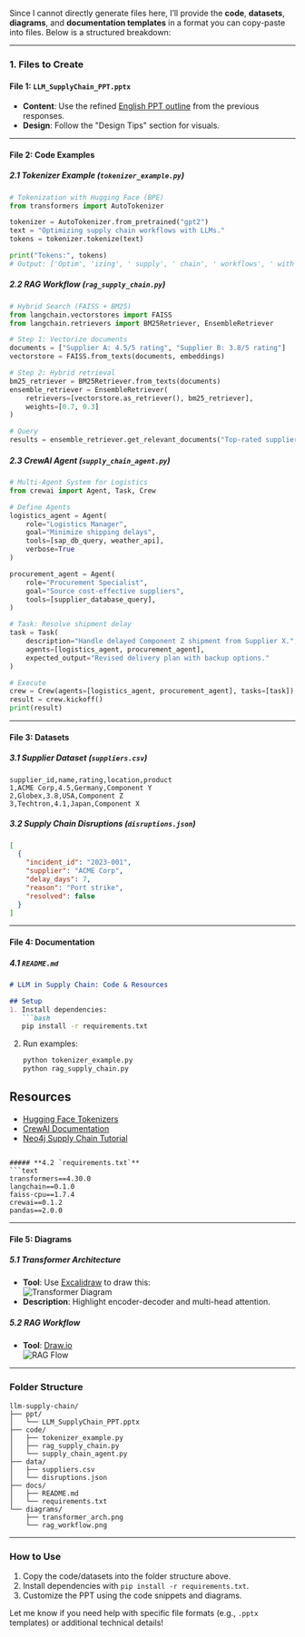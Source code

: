Since I cannot directly generate files here, I’ll provide the **code**, **datasets**, **diagrams**, and **documentation templates** in a format you can copy-paste into files. Below is a structured breakdown:

---

### **1. Files to Create**  
#### **File 1: `LLM_SupplyChain_PPT.pptx`**  
- **Content**: Use the refined [English PPT outline](https://github.com/your-repo/LLM-SupplyChain-PPT) from the previous responses.  
- **Design**: Follow the "Design Tips" section for visuals.  

---

#### **File 2: Code Examples**  
##### **2.1 Tokenizer Example (`tokenizer_example.py`)**  
```python  
# Tokenization with Hugging Face (BPE)  
from transformers import AutoTokenizer  

tokenizer = AutoTokenizer.from_pretrained("gpt2")  
text = "Optimizing supply chain workflows with LLMs."  
tokens = tokenizer.tokenize(text)  

print("Tokens:", tokens)  
# Output: ['Optim', 'izing', ' supply', ' chain', ' workflows', ' with', ' LL', 'Ms', '.']  
```  

##### **2.2 RAG Workflow (`rag_supply_chain.py`)**  
```python  
# Hybrid Search (FAISS + BM25)  
from langchain.vectorstores import FAISS  
from langchain.retrievers import BM25Retriever, EnsembleRetriever  

# Step 1: Vectorize documents  
documents = ["Supplier A: 4.5/5 rating", "Supplier B: 3.8/5 rating"]  
vectorstore = FAISS.from_texts(documents, embeddings)  

# Step 2: Hybrid retrieval  
bm25_retriever = BM25Retriever.from_texts(documents)  
ensemble_retriever = EnsembleRetriever(  
    retrievers=[vectorstore.as_retriever(), bm25_retriever],  
    weights=[0.7, 0.3]  
)  

# Query  
results = ensemble_retriever.get_relevant_documents("Top-rated suppliers")  
```  

##### **2.3 CrewAI Agent (`supply_chain_agent.py`)**  
```python  
# Multi-Agent System for Logistics  
from crewai import Agent, Task, Crew  

# Define Agents  
logistics_agent = Agent(  
    role="Logistics Manager",  
    goal="Minimize shipping delays",  
    tools=[sap_db_query, weather_api],  
    verbose=True  
)  

procurement_agent = Agent(  
    role="Procurement Specialist",  
    goal="Source cost-effective suppliers",  
    tools=[supplier_database_query],  
)  

# Task: Resolve shipment delay  
task = Task(  
    description="Handle delayed Component Z shipment from Supplier X.",  
    agents=[logistics_agent, procurement_agent],  
    expected_output="Revised delivery plan with backup options."  
)  

# Execute  
crew = Crew(agents=[logistics_agent, procurement_agent], tasks=[task])  
result = crew.kickoff()  
print(result)  
```  

---

#### **File 3: Datasets**  
##### **3.1 Supplier Dataset (`suppliers.csv`)**  
```csv  
supplier_id,name,rating,location,product  
1,ACME Corp,4.5,Germany,Component Y  
2,Globex,3.8,USA,Component Z  
3,Techtron,4.1,Japan,Component X  
```  

##### **3.2 Supply Chain Disruptions (`disruptions.json`)**  
```json  
[  
  {  
    "incident_id": "2023-001",  
    "supplier": "ACME Corp",  
    "delay_days": 7,  
    "reason": "Port strike",  
    "resolved": false  
  }  
]  
```  

---

#### **File 4: Documentation**  
##### **4.1 `README.md`**  
```markdown  
# LLM in Supply Chain: Code & Resources  

## Setup  
1. Install dependencies:  
   ```bash  
   pip install -r requirements.txt  
   ```  
2. Run examples:  
   ```bash  
   python tokenizer_example.py  
   python rag_supply_chain.py  
   ```  

## Resources  
- [Hugging Face Tokenizers](https://huggingface.co/docs/tokenizers)  
- [CrewAI Documentation](https://docs.crewai.com/)  
- [Neo4j Supply Chain Tutorial](https://neo4j.com/use-cases/supply-chain/)  
```  

##### **4.2 `requirements.txt`**  
```text  
transformers==4.30.0  
langchain==0.1.0  
faiss-cpu==1.7.4  
crewai==0.1.2  
pandas==2.0.0  
```  

---

#### **File 5: Diagrams**  
##### **5.1 Transformer Architecture**  
- **Tool**: Use [Excalidraw](https://excalidraw.com/) to draw this:  
  ![Transformer Diagram](https://jalammar.github.io/images/transformer.png)  
- **Description**: Highlight encoder-decoder and multi-head attention.  

##### **5.2 RAG Workflow**  
- **Tool**: [Draw.io](https://app.diagrams.net/)  
  ![RAG Flow](https://miro.medium.com/v2/resize:fit:1400/1*5zm8G5t8H2Q4A4w47xGqBQ.png)  

---

### **Folder Structure**  
```  
llm-supply-chain/  
├── ppt/  
│   └── LLM_SupplyChain_PPT.pptx  
├── code/  
│   ├── tokenizer_example.py  
│   ├── rag_supply_chain.py  
│   └── supply_chain_agent.py  
├── data/  
│   ├── suppliers.csv  
│   └── disruptions.json  
├── docs/  
│   ├── README.md  
│   └── requirements.txt  
└── diagrams/  
    ├── transformer_arch.png  
    └── rag_workflow.png  
```  

---

### **How to Use**  
1. Copy the code/datasets into the folder structure above.  
2. Install dependencies with `pip install -r requirements.txt`.  
3. Customize the PPT using the code snippets and diagrams.  

Let me know if you need help with specific file formats (e.g., `.pptx` templates) or additional technical details!
